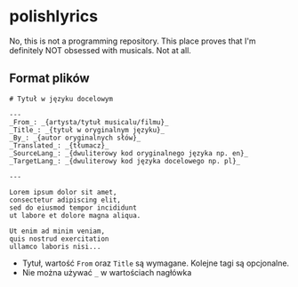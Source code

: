 # polishlyrics
No, this is not a programming repository. This place proves that I'm definitely NOT obsessed with musicals. Not at all.

## Format plików

```
# Tytuł w języku docelowym

---
_From_: _{artysta/tytuł musicalu/filmu}_  
_Title_: _{tytuł w oryginalnym języku}_  
_By_: _{autor oryginalnych słów}_  
_Translated_: _{tłumacz}_  
_SourceLang_: _{dwuliterowy kod oryginalnego języka np. en}_  
_TargetLang_: _{dwuliterowy kod języka docelowego np. pl}_  

---

Lorem ipsum dolor sit amet, 
consectetur adipiscing elit, 
sed do eiusmod tempor incididunt 
ut labore et dolore magna aliqua. 

Ut enim ad minim veniam, 
quis nostrud exercitation 
ullamco laboris nisi...

```

* Tytuł, wartość `From` oraz `Title` są wymagane. Kolejne tagi są opcjonalne.
* Nie można używać `_` w wartościach nagłówka

